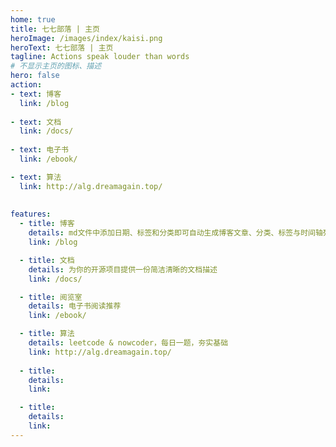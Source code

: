 ```yaml
---
home: true
title: 七七部落 | 主页
heroImage: /images/index/kaisi.png
heroText: 七七部落 | 主页
tagline: Actions speak louder than words
# 不显示主页的图标、描述
hero: false
action:
- text: 博客
  link: /blog
  
- text: 文档
  link: /docs/
  
- text: 电子书
  link: /ebook/

- text: 算法
  link: http://alg.dreamagain.top/
  
  
features:
  - title: 博客
    details: md文件中添加日期、标签和分类即可自动生成博客文章、分类、标签与时间轴列表
    link: /blog

  - title: 文档
    details: 为你的开源项目提供一份简洁清晰的文档描述
    link: /docs/

  - title: 阅览室
    details: 电子书阅读推荐
    link: /ebook/

  - title: 算法
    details: leetcode & nowcoder，每日一题，夯实基础
    link: http://alg.dreamagain.top/
    
  - title: 
    details: 
    link: 

  - title:
    details:
    link:
---
```

